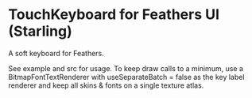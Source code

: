 # TouchKeyboard for Feathers UI (Starling)

A soft keyboard for Feathers.

See example and src for usage. To keep draw calls to a minimum, use a BitmapFontTextRenderer with useSeparateBatch = false as the key label renderer and keep all skins & fonts on a single texture atlas.